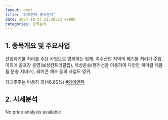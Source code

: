 ```yaml
---
layout: post
title: '와이엔텍 종목분석'
date: 2024-10-27 21:20:23 +0900
categories: 종목분석
---
```


## 1. 종목개요 및 주요사업

산업폐기물 처리를 주요 사업으로 영위하는 업체. 여수산단 지역의 폐기물 처리가 주업. 이외에 골프장 운영(보성컨트리클럽), 해상운송(탱커선을 이용하여 다양한 케미컬 제품들 운송 서비스), 레미콘 제조 등의 사업도 영위.

최대주주는 박용하 외(46.66%)
[#와이엔텍](#)

## 2. 시세분석

No price analysis available
